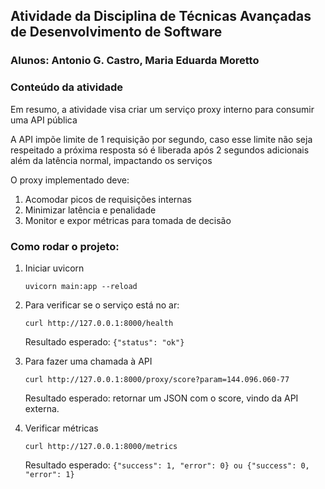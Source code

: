 ## Atividade da Disciplina de Técnicas Avançadas de Desenvolvimento de Software

### Alunos: Antonio G. Castro, Maria Eduarda Moretto

### Conteúdo da atividade

Em resumo, a atividade visa criar um serviço proxy interno para consumir uma API pública

A API impõe limite de 1 requisição por segundo, caso esse limite não seja respeitado a próxima resposta só é liberada após 2 segundos adicionais além da latência normal, impactando os serviços

O proxy implementado deve:

1. Acomodar picos de requisições internas
2. Minimizar latência e penalidade
3. Monitor e expor métricas para tomada de decisão

### Como rodar o projeto:

1. Iniciar uvicorn

   `uvicorn main:app --reload`

2. Para verificar se o serviço está no ar:

   `curl http://127.0.0.1:8000/health`

   Resultado esperado: `{"status": "ok"}`

3. Para fazer uma chamada à API

   `curl http://127.0.0.1:8000/proxy/score?param=144.096.060-77`

   Resultado esperado: retornar um JSON com o score, vindo da API externa.

4. Verificar métricas

   `curl http://127.0.0.1:8000/metrics`

   Resultado esperado: `{"success": 1, "error": 0} ou {"success": 0, "error": 1}`
